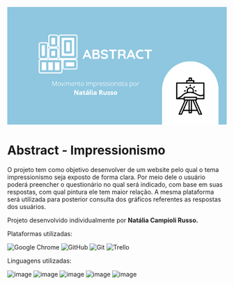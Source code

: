 ![image](site/public/img/fundo-readme.png)


# Abstract - Impressionismo

O projeto tem como objetivo desenvolver de um website pelo qual o tema impressionismo seja exposto de forma clara. Por meio dele o usuário poderá preencher o questionário no qual será indicado, com base em suas respostas, com qual pintura ele tem maior relação. A mesma plataforma será utilizada para posterior consulta dos gráficos referentes as respostas dos usuários.

Projeto desenvolvido individualmente por <b>Natália Campioli Russo.</b>

Plataformas utilizadas:

![Google Chrome](https://img.shields.io/badge/Google%20Chrome-4285F4?style=for-the-badge&logo=GoogleChrome&logoColor=white) 
![GitHub](https://img.shields.io/badge/github-%23121011.svg?style=for-the-badge&logo=github&logoColor=white)
![Git](https://img.shields.io/badge/git-%23F05033.svg?style=for-the-badge&logo=git&logoColor=white)
![Trello](https://img.shields.io/badge/Trello-%23026AA7.svg?style=for-the-badge&logo=Trello&logoColor=white)

Linguagens utilizadas:

![image](https://img.shields.io/badge/HTML5-E34F26?style=for-the-badge&logo=html5&logoColor=white)
![image](https://img.shields.io/badge/CSS3-1572B6?style=for-the-badge&logo=css3&logoColor=white)
![image](https://img.shields.io/badge/MySQL-00000F?style=for-the-badge&logo=mysql&logoColor=white)
![image](https://img.shields.io/badge/JavaScript-F7DF1E?style=for-the-badge&logo=javascript&logoColor=black)
![image](https://img.shields.io/badge/Node.js-43853D?style=for-the-badge&logo=node.js&logoColor=white)
